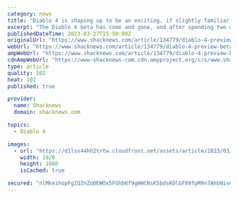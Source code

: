 ```yaml
---
category: news
title: "Diablo 4 is shaping up to be an exciting, if slightly familiar trip through hell"
excerpt: "The Diablo 4 beta has come and gone, and after spending two weekends with Blizzard’s upcoming RPG, I wish there was still more time to experiment and explore. If you’ve played Diablo 2 Remastered or ..."
publishedDateTime: 2023-03-27T15:50:00Z
originalUrl: "https://www.shacknews.com/article/134779/diablo-4-preview-beta"
webUrl: "https://www.shacknews.com/article/134779/diablo-4-preview-beta"
ampWebUrl: "https://www.shacknews.com/article/134779/diablo-4-preview-beta?amphtml=1"
cdnAmpWebUrl: "https://www-shacknews-com.cdn.ampproject.org/c/s/www.shacknews.com/article/134779/diablo-4-preview-beta?amphtml=1"
type: article
quality: 102
heat: 102
published: true

provider:
  name: Shacknews
  domain: shacknews.com

topics:
  - Diablo 4

images:
  - url: "https://d1lss44hh2trtw.cloudfront.net/assets/article/2023/03/26/diablo-4-preview-1_feature.jpg"
    width: 1920
    height: 1080
    isCached: true

secured: "nlMkeihopFgIQZnZoDEWOx5FGhb6f9gWWCNsK5bdsKOlGF89fpM9n7AhbNivn/tj7IbL30F/N8FtafI7+6UPAWs1k3U2Mt6diHrFGSkLc1NCwENFfbz6REvAxP3WBYele18pJJsfzaJ36WUzGemPBCWo4Y+T97DujOyX7rR6U8TnUzUtKLeEhfPV/i6TlZkmvQVJBp0ititTSyySKecR/H5g8qMydiNamGWrVIt7L9UW7xZ/jj3LYXDx+D8jWDltJpSjxnP2SOgWYN6m47Vd6oxRH6n2dewbOSvK7QIwHIrUCWOhC5tQhJJBJ0wLc/3Emr5f61j3ITnWNrdTNSV4OzXUb24oeOjNYZbSirTaPTU=;nsPTVvG6jao/ABncSN7Kdw=="
---
```


